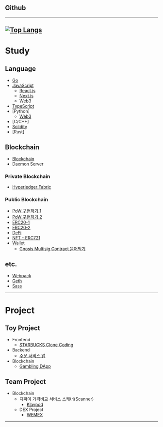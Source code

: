 ## Github
---

[![Top Langs](https://github-readme-stats.vercel.app/api/top-langs/?username=fdongfdong)](https://github.com/anuraghazra/github-readme-stats)
---


# Study

## Language

- [Go](https://github.com/FDongFDong/go_language_practice)
- [JavaScript]()
  - [React.js](https://github.com/FdongFdong/react_practice)
  - [Next.js]()
  - [Web3](https://github.com/FDongFDong/web3-practice)
- [TypeScript](https://github.com/FDongFDong/typescript_practice)
- [Python]
  - [Web3](https://github.com/FDongFDong/web3-practice) 
- [C/C++]
- [Solidity](https://github.com/FDongFDong/solidity_practice)
- [Rust]

## Blockchain
- [Blockchain](https://github.com/FDongFDong/BlockChain_study)
- [Daemon Server](https://github.com/FDongFDong/blockchain_daemon_server)

### Private Blockchain

- [Hyperledger Fabric](https://github.com/FDongFDong/Hyperledger_Fabric_practice)

### Public Blockchain
- [PoW 구현하기 1](https://lateral-lifeboat-0a9.notion.site/Blockchain-09-Golang-977453397bda469693643d0ef52849c2)
- [PoW 구현하기 2](https://lateral-lifeboat-0a9.notion.site/Golang-RESTful-f5179865f27d4b568972c4c8256174dd)
- [ERC20-1](https://www.notion.so/ERC-20-WEMIX-Testnet-ddf28f54b9f945acb845f2f816aacca7)
- [ERC20-2](https://www.notion.so/ERC-20-WEMIX-Testnet-e8702568f1194e08b31f5c9137219680?pvs=4)
- [DeFi](https://github.com/FDongFDong/DeFi_practice)
- [NFT - ERC721](https://github.com/FDongFDong/NFT)
- [Wallet](https://github.com/FDongFDong/wallet)
  - [Gnosis Multisig Contract 뜯어먹기](https://www.notion.so/Gnosis-Multisig-Contract-b60630e393944ac68da5f214e4a89cc2?pvs=4)

## etc.

- [Webpack](https://github.com/FdongFdong/webpack_practice)
- [Geth](https://github.com/FDongFDong/go-ethereum-practice#readme)
- [Sass](https://github.com/FDongFDong/Sass_practice)
---

# Project

## Toy Project

- Frontend
  - [STARBUCKS Clone Coding](https://github.com/FDongFDong/STARTBUCKS/blob/main/README.md)
- Backend
  - [주문 서비스 앱](https://github.com/FDongFDong/WBABEProject-04)
- Blockchain
  - [Gambling DApp](https://github.com/FDongFDong/Gambling-DApp)
## Team Project

- Blockchain
  - 디파이 가격비교 서비스 스캐너(Scanner) 
    - [Klaypod](https://www.notion.so/KlayPod-9fe566f84deb4d4b8f89add46c900081?pvs=4)
  - DEX Project
    - [WEMEX](https://lateral-lifeboat-0a9.notion.site/WEMEX-ac6b03abe5ca4b80bf3f145379da8952)

___
